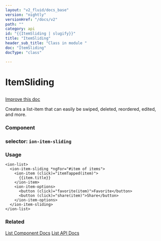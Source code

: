 ```yaml
---
layout: "v2_fluid/docs_base"
version: "nightly"
versionHref: "/docs/v2"
path: ""
category: api
id: "{{ItemSliding | slugify}}"
title: "ItemSliding"
header_sub_title: "Class in module "
doc: "ItemSliding"
docType: "class"

---
```










<h1 class="api-title">


ItemSliding






</h1>

<a class="improve-v2-docs" href='http://github.com/driftyco/ionic/edit/2.0/ionic/components/item/item-sliding.ts#L2'>
Improve this doc
</a>






<!-- description -->

<p>Creates a list-item that can easily be swiped, deleted, reordered, edited, and more.</p>


<h3>Component</h3>
<h3>selector: <code>ion-item-sliding</code></h3>
<!-- @usage tag -->

<h3 style="margin-bottom: 7px">Usage</h3>


<pre><code class="lang-html">&lt;ion-list&gt;
  &lt;ion-item-sliding *ngFor=&quot;#item of items&quot;&gt;
    &lt;ion-item (click)=&quot;itemTapped(item)&quot;&gt;
      {{item.title}}
    &lt;/ion-item&gt;
    &lt;ion-item-options&gt;
      &lt;button (click)=&quot;favorite(item)&quot;&gt;Favorite&lt;/button&gt;
      &lt;button (click)=&quot;share(item)&quot;&gt;Share&lt;/button&gt;
    &lt;/ion-item-options&gt;
  &lt;/ion-item-sliding&gt;
&lt;/ion-list&gt;
</code></pre>




<!-- @property tags -->


<!-- methods on the class --><!-- related link -->

<h3>Related</h3>

<a href='/docs/v2/components#lists'>List Component Docs</a>
<a href='../../list/List'>List API Docs</a><!-- end content block -->


<!-- end body block -->

